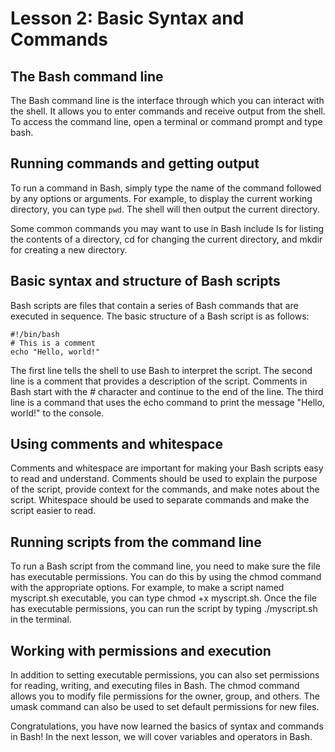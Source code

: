 # Lesson 2: Basic Syntax and Commands

## The Bash command line

The Bash command line is the interface through which you can interact with the shell. It allows you to enter commands and receive output from the shell. To access the command line, open a terminal or command prompt and type bash.

## Running commands and getting output

To run a command in Bash, simply type the name of the command followed by any options or arguments. For example, to display the current working directory, you can type `pwd`. The shell will then output the current directory.

Some common commands you may want to use in Bash include ls for listing the contents of a directory, cd for changing the current directory, and mkdir for creating a new directory.

## Basic syntax and structure of Bash scripts

Bash scripts are files that contain a series of Bash commands that are executed in sequence. The basic structure of a Bash script is as follows:

```
#!/bin/bash
# This is a comment
echo "Hello, world!"

```

The first line tells the shell to use Bash to interpret the script. The second line is a comment that provides a description of the script. Comments in Bash start with the # character and continue to the end of the line. The third line is a command that uses the echo command to print the message "Hello, world!" to the console.

## Using comments and whitespace

Comments and whitespace are important for making your Bash scripts easy to read and understand. Comments should be used to explain the purpose of the script, provide context for the commands, and make notes about the script. Whitespace should be used to separate commands and make the script easier to read.

## Running scripts from the command line

To run a Bash script from the command line, you need to make sure the file has executable permissions. You can do this by using the chmod command with the appropriate options. For example, to make a script named myscript.sh executable, you can type chmod +x myscript.sh. Once the file has executable permissions, you can run the script by typing ./myscript.sh in the terminal.

## Working with permissions and execution

In addition to setting executable permissions, you can also set permissions for reading, writing, and executing files in Bash. The chmod command allows you to modify file permissions for the owner, group, and others. The umask command can also be used to set default permissions for new files.

Congratulations, you have now learned the basics of syntax and commands in Bash! In the next lesson, we will cover variables and operators in Bash.

